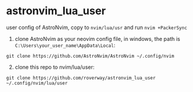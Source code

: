 # astronvim_lua_user

user config of AstroNvim, copy to `nvim/lua/usr` and run `nvim +PackerSync` 

1. clone AstroNvim as your neovim config file, in windows, the path is `C:\Users\your_user_name\AppData\Local`:

`git clone https://github.com/AstroNvim/AstroNvim ~/.config/nvim`

2. clone this repo to nvim/lua/user:

`git clone https://github.com/roverway/astronvim_lua_user ~/.config/nvim/lua/user`
